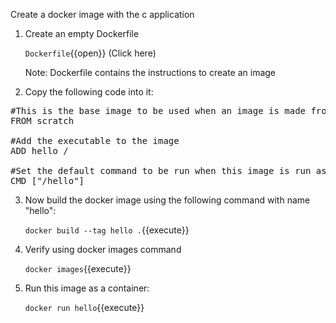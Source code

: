 Create a docker image with the c application

1. Create an empty Dockerfile

    `Dockerfile`{{open}} (Click here)
 
    Note: Dockerfile contains the instructions to create an image
 
2. Copy the following code into it:

<pre class="file" data-target="clipboard">
#This is the base image to be used when an image is made from scratch 
FROM scratch

#Add the executable to the image
ADD hello /

#Set the default command to be run when this image is run as a container  
CMD ["/hello"]
</pre>

3. Now build the docker image using the following command with name "hello":

    `docker build --tag hello .`{{execute}}

4. Verify using docker images command
    
    `docker images`{{execute}}
    
5. Run this image as a container:

    `docker run hello`{{execute}}


